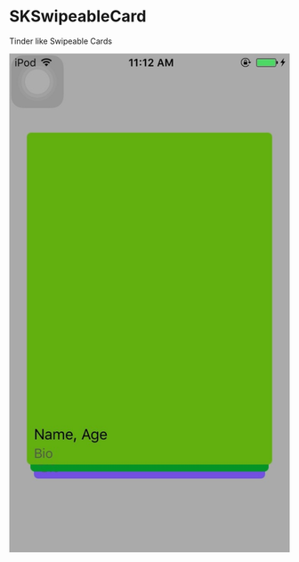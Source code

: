 # SKSwipeableCard
Tinder like Swipeable Cards

![alt tag](https://github.com/kusalshrestha/SKSwipeableCard/blob/master/IMG_0285.jpg)
